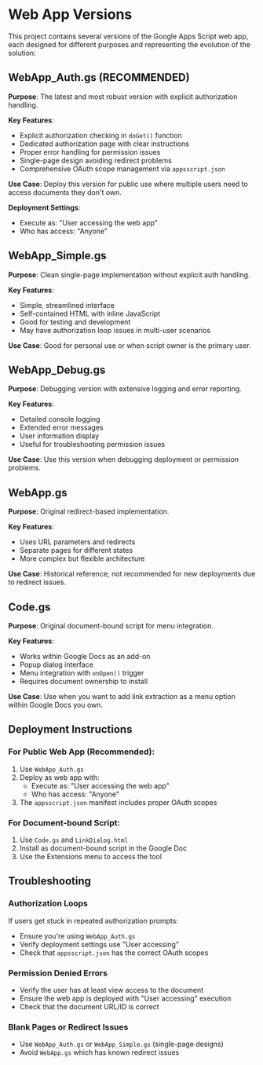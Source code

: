 # Web App Versions

This project contains several versions of the Google Apps Script web app, each designed for different purposes and representing the evolution of the solution:

## WebApp_Auth.gs (RECOMMENDED)
**Purpose**: The latest and most robust version with explicit authorization handling.

**Key Features**:
- Explicit authorization checking in `doGet()` function
- Dedicated authorization page with clear instructions
- Proper error handling for permission issues
- Single-page design avoiding redirect problems
- Comprehensive OAuth scope management via `appsscript.json`

**Use Case**: Deploy this version for public use where multiple users need to access documents they don't own.

**Deployment Settings**:
- Execute as: "User accessing the web app"
- Who has access: "Anyone"

## WebApp_Simple.gs
**Purpose**: Clean single-page implementation without explicit auth handling.

**Key Features**:
- Simple, streamlined interface
- Self-contained HTML with inline JavaScript
- Good for testing and development
- May have authorization loop issues in multi-user scenarios

**Use Case**: Good for personal use or when script owner is the primary user.

## WebApp_Debug.gs
**Purpose**: Debugging version with extensive logging and error reporting.

**Key Features**:
- Detailed console logging
- Extended error messages
- User information display
- Useful for troubleshooting permission issues

**Use Case**: Use this version when debugging deployment or permission problems.

## WebApp.gs
**Purpose**: Original redirect-based implementation.

**Key Features**:
- Uses URL parameters and redirects
- Separate pages for different states
- More complex but flexible architecture

**Use Case**: Historical reference; not recommended for new deployments due to redirect issues.

## Code.gs
**Purpose**: Original document-bound script for menu integration.

**Key Features**:
- Works within Google Docs as an add-on
- Popup dialog interface
- Menu integration with `onOpen()` trigger
- Requires document ownership to install

**Use Case**: Use when you want to add link extraction as a menu option within Google Docs you own.

## Deployment Instructions

### For Public Web App (Recommended):
1. Use `WebApp_Auth.gs`
2. Deploy as web app with:
   - Execute as: "User accessing the web app"
   - Who has access: "Anyone"
3. The `appsscript.json` manifest includes proper OAuth scopes

### For Document-bound Script:
1. Use `Code.gs` and `LinkDialog.html`
2. Install as document-bound script in the Google Doc
3. Use the Extensions menu to access the tool

## Troubleshooting

### Authorization Loops
If users get stuck in repeated authorization prompts:
- Ensure you're using `WebApp_Auth.gs`
- Verify deployment settings use "User accessing"
- Check that `appsscript.json` has the correct OAuth scopes

### Permission Denied Errors
- Verify the user has at least view access to the document
- Ensure the web app is deployed with "User accessing" execution
- Check that the document URL/ID is correct

### Blank Pages or Redirect Issues
- Use `WebApp_Auth.gs` or `WebApp_Simple.gs` (single-page designs)
- Avoid `WebApp.gs` which has known redirect issues